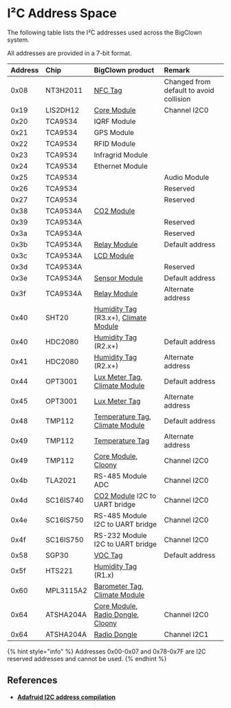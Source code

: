 # I²C Address Space

The following table lists the I²C addresses used across the BigClown system.

All addresses are provided in a 7-bit format.

| Address | Chip | BigClown product | Remark |
| :--- | :--- | :--- | :--- |
| 0x08 | NT3H2011 | [NFC Tag](https://shop.bigclown.com/nfc-tag) | Changed from default to avoid collision |
| 0x19 | LIS2DH12 | [Core Module](https://shop.bigclown.com/core-module) | Channel I2C0 |
| 0x20 | TCA9534 | IQRF Module |  |
| 0x21 | TCA9534 | GPS Module |  |
| 0x22 | TCA9534 | RFID Module |  |
| 0x23 | TCA9534 | Infragrid Module |  |
| 0x24 | TCA9534 | Ethernet Module |  |
| 0x25 | TCA9534 |  | Audio Module |
| 0x26 | TCA9534 |  | Reserved |
| 0x27 | TCA9534 |  | Reserved |
| 0x38 | TCA9534A | [CO2 Module](https://shop.bigclown.com/co2-module) |  |
| 0x39 | TCA9534A |  | Reserved |
| 0x3a | TCA9534A |  | Reserved |
| 0x3b | TCA9534A | [Relay Module](https://shop.bigclown.com/relay-module) | Default address |
| 0x3c | TCA9534A | [LCD Module](https://shop.bigclown.com/lcd-module-bg) |  |
| 0x3d | TCA9534A |  | Reserved |
| 0x3e | TCA9534A | [Sensor Module](https://shop.bigclown.com/sensor-module) | Default address |
| 0x3f | TCA9534A | [Relay Module](https://shop.bigclown.com/relay-module) | Alternate address |
| 0x40 | SHT20 | [Humidity Tag](https://shop.bigclown.com/humidity-tag) \(R3.x+\), [Climate Module](https://shop.bigclown.com/climate-module) |  |
| 0x40 | HDC2080 | [Humidity Tag](https://shop.bigclown.com/humidity-tag) \(R2.x+\) | Default address |
| 0x41 | HDC2080 | [Humidity Tag](https://shop.bigclown.com/humidity-tag) \(R2.x+\) | Alternate address |
| 0x44 | OPT3001 | [Lux Meter Tag](https://shop.bigclown.com/lux-meter-tag), [Climate Module](https://shop.bigclown.com/climate-module) | Default address |
| 0x45 | OPT3001 | [Lux Meter Tag](https://shop.bigclown.com/lux-meter-tag) | Alternate address |
| 0x48 | TMP112 | [Temperature Tag](https://shop.bigclown.com/temperature-tag), [Climate Module](https://shop.bigclown.com/climate-module) | Default address |
| 0x49 | TMP112 | [Temperature Tag](https://shop.bigclown.com/temperature-tag) | Alternate address |
| 0x49 | TMP112 | [Core Module](https://shop.bigclown.com/core-module), [Cloony](https://shop.bigclown.com/cloony/) | Channel I2C0 |
| 0x4b | TLA2021 | RS-485 Module ADC | Channel I2C0 |
| 0x4d | SC16IS740 | [CO2 Module](https://shop.bigclown.com/co2-module) I2C to UART bridge | Channel I2C0 |
| 0x4e | SC16IS750 | RS-485 Module I2C to UART bridge | Channel I2C0 |
| 0x4f | SC16IS750 | RS-232 Module I2C to UART bridge | Channel I2C0 |
| 0x58 | SGP30 | [VOC Tag](https://shop.bigclown.com/voc-tag) | Default address |
| 0x5f | HTS221 | [Humidity Tag](https://shop.bigclown.com/humidity-tag) \(R1.x\) |  |
| 0x60 | MPL3115A2 | [Barometer Tag](https://shop.bigclown.com/barometer-tag), [Climate Module](https://shop.bigclown.com/climate-module) |  |
| 0x64 | ATSHA204A | [Core Module](https://shop.bigclown.com/core-module), [Radio Dongle](https://shop.bigclown.com/radio-dongle), [Cloony](https://shop.bigclown.com/cloony/) | Channel I2C0 |
| 0x64 | ATSHA204A | [Radio Dongle](https://shop.bigclown.com/radio-dongle) | Channel I2C1 |

{% hint style="info" %}
Addresses 0x00-0x07 and 0x78-0x7F are I2C reserved addresses and cannot be used.
{% endhint %}

## References

* [**Adafruid I2C address compilation**](https://learn.adafruit.com/i2c-addresses/the-list)

